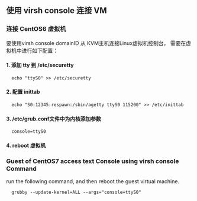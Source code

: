 ## 使用 virsh console 连接 VM

###  连接 CentOS6 虚拟机  
要使用virsh console domainID 从 KVM主机连接Linux虚拟机控制台， 需要在虚拟机中进行如下配置：

#### 1. 添加 tty 到 /etc/securetty
```
  echo "ttyS0" >> /etc/securetty
```

#### 2. 配置 inittab

```
  echo "S0:12345:respawn:/sbin/agetty ttyS0 115200" >> /etc/inittab
```

#### 3. /etc/grub.conf文件中为内核添加参数

```
  console=ttyS0
```

#### 4. reboot 虚拟机

###  Guest of CentOS7 access text Console using virsh console Command
run the following command, and then reboot the guest virtual machine.
```
  grubby --update-kernel=ALL --args="console=ttyS0"
```
